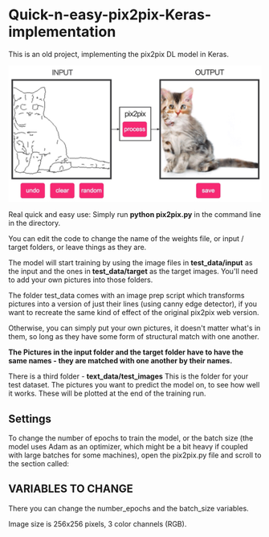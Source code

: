 # Quick-n-easy-pix2pix-Keras-implementation
This is an old project, implementing the pix2pix DL model in Keras.

![pix2pix](edges2cats.jpg)

Real quick and easy use:
Simply run <b>python pix2pix.py</b> in the command line in the directory.

You can edit the code to change the name of the weights file, or input / target folders, or leave things as they are.

The model will start training by using the image files in <b>test_data/input</b> as the input and the ones in <b>test_data/target</b> as the target images.
You'll need to add your own pictures into those folders.

The folder test_data comes with an image prep script which transforms pictures into a version of just their lines (using canny edge detector), if you want to recreate the same kind of effect of the original pix2pix web version.

Otherwise, you can simply put your own pictures, it doesn't matter what's in them, so long as they have some form of structural match with one another.

<b>The Pictures in the input folder and the target folder have to have the same names - they are matched with one another by their names.</b>

There is a third folder - <b>text_data/test_images</b>
This is the folder for your test dataset. The pictures you want to predict the model on, to see how well it works.
These will be plotted at the end of the training run.

## Settings
To change the number of epochs to train the model, or the batch size (the model uses Adam as an optimizer, which might be a bit heavy if coupled with large batches for some machines), open the pix2pix.py file and scroll to the section called:
## VARIABLES TO CHANGE ##

There you can change the number_epochs and the batch_size variables.

Image size is 256x256 pixels, 3 color channels (RGB).
